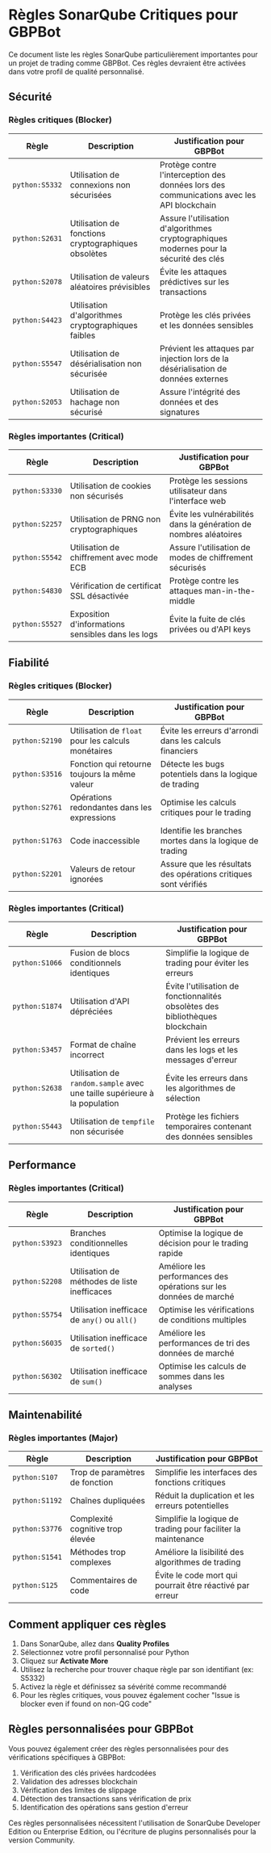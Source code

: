 # Règles SonarQube Critiques pour GBPBot

Ce document liste les règles SonarQube particulièrement importantes pour un projet de trading comme GBPBot. Ces règles devraient être activées dans votre profil de qualité personnalisé.

## Sécurité

### Règles critiques (Blocker)

| Règle | Description | Justification pour GBPBot |
|-------|-------------|---------------------------|
| `python:S5332` | Utilisation de connexions non sécurisées | Protège contre l'interception des données lors des communications avec les API blockchain |
| `python:S2631` | Utilisation de fonctions cryptographiques obsolètes | Assure l'utilisation d'algorithmes cryptographiques modernes pour la sécurité des clés |
| `python:S2078` | Utilisation de valeurs aléatoires prévisibles | Évite les attaques prédictives sur les transactions |
| `python:S4423` | Utilisation d'algorithmes cryptographiques faibles | Protège les clés privées et les données sensibles |
| `python:S5547` | Utilisation de désérialisation non sécurisée | Prévient les attaques par injection lors de la désérialisation de données externes |
| `python:S2053` | Utilisation de hachage non sécurisé | Assure l'intégrité des données et des signatures |

### Règles importantes (Critical)

| Règle | Description | Justification pour GBPBot |
|-------|-------------|---------------------------|
| `python:S3330` | Utilisation de cookies non sécurisés | Protège les sessions utilisateur dans l'interface web |
| `python:S2257` | Utilisation de PRNG non cryptographiques | Évite les vulnérabilités dans la génération de nombres aléatoires |
| `python:S5542` | Utilisation de chiffrement avec mode ECB | Assure l'utilisation de modes de chiffrement sécurisés |
| `python:S4830` | Vérification de certificat SSL désactivée | Protège contre les attaques man-in-the-middle |
| `python:S5527` | Exposition d'informations sensibles dans les logs | Évite la fuite de clés privées ou d'API keys |

## Fiabilité

### Règles critiques (Blocker)

| Règle | Description | Justification pour GBPBot |
|-------|-------------|---------------------------|
| `python:S2190` | Utilisation de `float` pour les calculs monétaires | Évite les erreurs d'arrondi dans les calculs financiers |
| `python:S3516` | Fonction qui retourne toujours la même valeur | Détecte les bugs potentiels dans la logique de trading |
| `python:S2761` | Opérations redondantes dans les expressions | Optimise les calculs critiques pour le trading |
| `python:S1763` | Code inaccessible | Identifie les branches mortes dans la logique de trading |
| `python:S2201` | Valeurs de retour ignorées | Assure que les résultats des opérations critiques sont vérifiés |

### Règles importantes (Critical)

| Règle | Description | Justification pour GBPBot |
|-------|-------------|---------------------------|
| `python:S1066` | Fusion de blocs conditionnels identiques | Simplifie la logique de trading pour éviter les erreurs |
| `python:S1874` | Utilisation d'API dépréciées | Évite l'utilisation de fonctionnalités obsolètes des bibliothèques blockchain |
| `python:S3457` | Format de chaîne incorrect | Prévient les erreurs dans les logs et les messages d'erreur |
| `python:S2638` | Utilisation de `random.sample` avec une taille supérieure à la population | Évite les erreurs dans les algorithmes de sélection |
| `python:S5443` | Utilisation de `tempfile` non sécurisée | Protège les fichiers temporaires contenant des données sensibles |

## Performance

### Règles importantes (Critical)

| Règle | Description | Justification pour GBPBot |
|-------|-------------|---------------------------|
| `python:S3923` | Branches conditionnelles identiques | Optimise la logique de décision pour le trading rapide |
| `python:S2208` | Utilisation de méthodes de liste inefficaces | Améliore les performances des opérations sur les données de marché |
| `python:S5754` | Utilisation inefficace de `any()` ou `all()` | Optimise les vérifications de conditions multiples |
| `python:S6035` | Utilisation inefficace de `sorted()` | Améliore les performances de tri des données de marché |
| `python:S6302` | Utilisation inefficace de `sum()` | Optimise les calculs de sommes dans les analyses |

## Maintenabilité

### Règles importantes (Major)

| Règle | Description | Justification pour GBPBot |
|-------|-------------|---------------------------|
| `python:S107` | Trop de paramètres de fonction | Simplifie les interfaces des fonctions critiques |
| `python:S1192` | Chaînes dupliquées | Réduit la duplication et les erreurs potentielles |
| `python:S3776` | Complexité cognitive trop élevée | Simplifie la logique de trading pour faciliter la maintenance |
| `python:S1541` | Méthodes trop complexes | Améliore la lisibilité des algorithmes de trading |
| `python:S125` | Commentaires de code | Évite le code mort qui pourrait être réactivé par erreur |

## Comment appliquer ces règles

1. Dans SonarQube, allez dans **Quality Profiles**
2. Sélectionnez votre profil personnalisé pour Python
3. Cliquez sur **Activate More**
4. Utilisez la recherche pour trouver chaque règle par son identifiant (ex: S5332)
5. Activez la règle et définissez sa sévérité comme recommandé
6. Pour les règles critiques, vous pouvez également cocher "Issue is blocker even if found on non-QG code"

## Règles personnalisées pour GBPBot

Vous pouvez également créer des règles personnalisées pour des vérifications spécifiques à GBPBot:

1. Vérification des clés privées hardcodées
2. Validation des adresses blockchain
3. Vérification des limites de slippage
4. Détection des transactions sans vérification de prix
5. Identification des opérations sans gestion d'erreur

Ces règles personnalisées nécessitent l'utilisation de SonarQube Developer Edition ou Enterprise Edition, ou l'écriture de plugins personnalisés pour la version Community. 